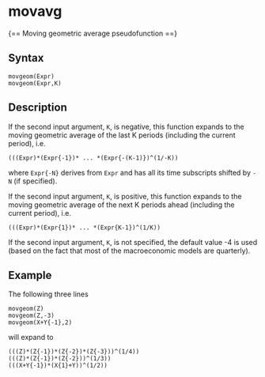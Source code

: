 # movavg

{== Moving geometric average pseudofunction ==}

## Syntax

    movgeom(Expr)
    movgeom(Expr,K)

## Description

If the second input argument, `K`, is negative, this function expands to
the moving geometric average of the last K periods (including the current
period), i.e.

    (((Expr)*(Expr{-1})* ... *(Expr{-(K-1)})^(1/-K))

where `Expr{-N}` derives from `Expr` and has all its time subscripts
shifted by `-N` (if specified).

If the second input argument, `K`, is positive, this function expands to
the moving geometric average of the next K periods ahead (including the
current period), i.e.

    (((Expr)*(Expr{1})* ... *(Expr{K-1})^(1/K))

If the second input argument, `K`, is not specified, the default value -4
is used (based on the fact that most of the macroeconomic models are
quarterly).

## Example

The following three lines

    movgeom(Z)
    movgeom(Z,-3)
    movgeom(X+Y{-1},2)

will expand to

    (((Z)*(Z{-1})*(Z{-2})*(Z{-3}))^(1/4))
    (((Z)*(Z{-1})*(Z{-2}))^(1/3))
    (((X+Y{-1})*(X{1}+Y))^(1/2))


